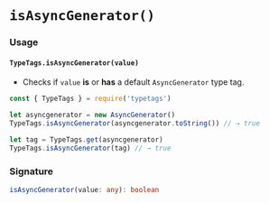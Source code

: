# `isAsyncGenerator()`

### Usage

#### `TypeTags.isAsyncGenerator(value)`

- Checks if `value` **is** or **has** a default `AsyncGenerator` type tag.

```js
const { TypeTags } = require('typetags')

let asyncgenerator = new AsyncGenerator()
TypeTags.isAsyncGenerator(asyncgenerator.toString()) // → true

let tag = TypeTags.get(asyncgenerator)
TypeTags.isAsyncGenerator(tag) // → true
```

### Signature

```ts
isAsyncGenerator(value: any): boolean
```
